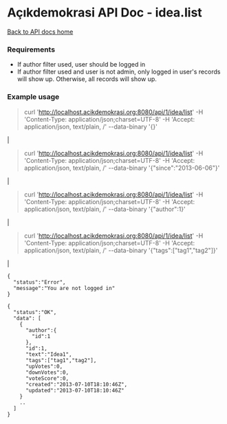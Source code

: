 # Açıkdemokrasi API Doc - idea.list

[Back to API docs home](Home)

### Requirements
- If author filter used, user should be logged in
- If author filter used and user is not admin, only logged in user's records will show up. Otherwise, all records will show up.

### Example usage

>    curl 'http://localhost.acikdemokrasi.org:8080/api/1/idea/list' -H 'Content-Type: application/json;charset=UTF-8' -H 'Accept: application/json, text/plain, /' --data-binary '{}'

|

>    curl 'http://localhost.acikdemokrasi.org:8080/api/1/idea/list' -H 'Content-Type: application/json;charset=UTF-8' -H 'Accept: application/json, text/plain, /' --data-binary '{"since":"2013-06-06"}'

|

>    curl 'http://localhost.acikdemokrasi.org:8080/api/1/idea/list' -H 'Content-Type: application/json;charset=UTF-8' -H 'Accept: application/json, text/plain, /' --data-binary '{"author":1}'

|

>    curl 'http://localhost.acikdemokrasi.org:8080/api/1/idea/list' -H 'Content-Type: application/json;charset=UTF-8' -H 'Accept: application/json, text/plain, /' --data-binary '{"tags":["tag1","tag2"]}'

|

```
{
  "status":"Error",
  "message":"You are not logged in"
}
```
```
{
  "status":"OK",
  "data": [
    {
      "author":{
        "id":1
      },
      "id":1,
      "text":"Idea1",
      "tags":["tag1","tag2"],
      "upVotes":0,
      "downVotes":0,
      "voteScore":0,
      "created":"2013-07-10T18:10:46Z",
      "updated":"2013-07-10T18:10:46Z"
    }
    ..
  ]
}
```